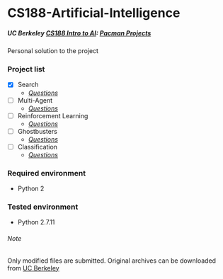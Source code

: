 # CS188-Artificial-Intelligence
##### UC Berkeley [CS188 Intro to AI](http://ai.berkeley.edu/): [**Pacman Projects**](http://ai.berkeley.edu/project_overview.html)

Personal solution to the project

### Project list

- [x] Search 
    + [*Questions*](http://ai.berkeley.edu/search.html)
- [ ] Multi-Agent 
    + [*Questions*](http://ai.berkeley.edu/multiagent.html)
- [ ] Reinforcement Learning 
    + [*Questions*](http://ai.berkeley.edu/reinforcement.html)
- [ ] Ghostbusters 
    + [*Questions*](http://ai.berkeley.edu/tracking.html)
- [ ] Classification 
    + [*Questions*](http://ai.berkeley.edu/classification.html)

### Required environment
+ Python 2

### Tested environment 
+ Python 2.7.11

###### Note
Only modified files are submitted. Original archives can be downloaded from [UC Berkeley](http://ai.berkeley.edu/)
